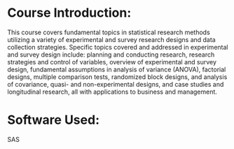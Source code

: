 # Course Introduction: 
This course covers fundamental topics in statistical research methods utilizing a variety of experimental and survey research designs and data
collection strategies.
Specific topics covered and addressed in experimental and survey design include: planning and
conducting research, research strategies and control of variables, overview of experimental and
survey design, fundamental assumptions in analysis of variance (ANOVA), factorial designs,
multiple comparison tests, randomized block designs, and analysis of covariance, quasi- and
non-experimental designs, and case studies and longitudinal research, all with applications to
business and management.

# Software Used: 
SAS
